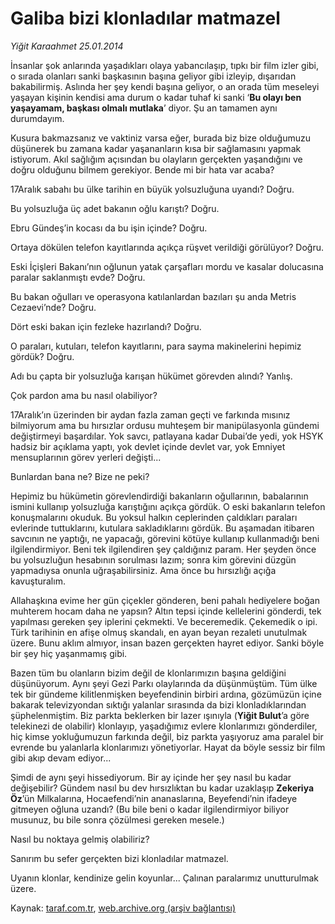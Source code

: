 # Galiba bizi klonladılar matmazel

*Yiğit Karaahmet 25.01.2014*

<div class="yazi"><p>İnsanlar şok anlarında yaşadıkları olaya yabancılaşıp, tıpkı bir film izler gibi, o sırada olanları sanki başkasının başına geliyor gibi izleyip, dışarıdan bakabilirmiş. Aslında her şey kendi başına geliyor, o an orada tüm meseleyi yaşayan kişinin kendisi ama durum o kadar tuhaf ki sanki ‘<b>Bu olayı ben yaşayamam, başkası olmalı mutlaka</b>’ diyor. Şu an tamamen aynı durumdayım. </p>
<p>Kusura bakmazsanız ve vaktiniz varsa eğer, burada biz bize olduğumuzu düşünerek bu zamana kadar yaşananların kısa bir sağlamasını yapmak istiyorum. Akıl sağlığım açısından bu olayların gerçekten yaşandığını ve doğru olduğunu bilmem gerekiyor. Bende mi bir hata var acaba?</p>
<p>17Aralık sabahı bu ülke tarihin en büyük yolsuzluğuna uyandı? Doğru.</p>
<p>Bu yolsuzluğa üç adet bakanın oğlu karıştı? Doğru.</p>
<p>Ebru Gündeş’in kocası da bu işin içinde? Doğru.</p>
<p>Ortaya dökülen telefon kayıtlarında açıkça rüşvet verildiği görülüyor? Doğru.</p>
<p>Eski İçişleri Bakanı’nın oğlunun yatak çarşafları mordu ve kasalar dolucasına paralar saklanmıştı evde? Doğru.</p>
<p>Bu bakan oğulları ve operasyona katılanlardan bazıları şu anda Metris Cezaevi’nde? Doğru.</p>
<p>Dört eski bakan için fezleke hazırlandı? Doğru.</p>
<p>O paraları, kutuları, telefon kayıtlarını, para sayma makinelerini hepimiz gördük? Doğru.</p>
<p>Adı bu çapta bir yolsuzluğa karışan hükümet görevden alındı? Yanlış.</p>
<p>Çok pardon ama bu nasıl olabiliyor? </p>
<p>17Aralık’ın üzerinden bir aydan fazla zaman geçti ve farkında mısınız bilmiyorum ama bu hırsızlar ordusu muhteşem bir manipülasyonla gündemi değiştirmeyi başardılar. Yok savcı, patlayana kadar Dubai’de yedi, yok HSYK hadsiz bir açıklama yaptı, yok devlet içinde devlet var, yok Emniyet mensuplarının görev yerleri değişti...</p>
<p>Bunlardan bana ne? Bize ne peki? </p>
<p>Hepimiz bu hükümetin görevlendirdiği bakanların oğullarının, babalarının ismini kullanıp yolsuzluğa karıştığını açıkça gördük. O eski bakanların telefon konuşmalarını okuduk. Bu yoksul halkın ceplerinden çaldıkları paraları evlerinde tuttuklarını, kutulara sakladıklarını gördük. Bu aşamadan itibaren savcının ne yaptığı, ne yapacağı, görevini kötüye kullanıp kullanmadığı beni ilgilendirmiyor. Beni tek ilgilendiren şey çaldığınız param. Her şeyden önce bu yolsuzluğun hesabının sorulması lazım; sonra kim görevini düzgün yapmadıysa onunla uğraşabilirsiniz. Ama önce bu hırsızlığı açığa kavuşturalım.</p>
<p>Allahaşkına evime her gün çiçekler gönderen, beni pahalı hediyelere boğan muhterem hocam daha ne yapsın? Altın tepsi içinde kellelerini gönderdi, tek yapılması gereken şey iplerini çekmekti. Ve beceremedik. Çekemedik o ipi. Türk tarihinin en afişe olmuş skandalı, en ayan beyan rezaleti unutulmak üzere. Bunu aklım almıyor, insan bazen gerçekten hayret ediyor. Sanki böyle bir şey hiç yaşanmamış gibi.</p>
<p>Bazen tüm bu olanların bizim değil de klonlarımızın başına geldiğini düşünüyorum. Aynı şeyi Gezi Parkı olaylarında da düşünmüştüm. Tüm ülke tek bir gündeme kilitlenmişken beyefendinin birbiri ardına, gözümüzün içine bakarak televizyondan sıktığı yalanlar sırasında da bizi klonladıklarından şüphelenmiştim. Biz parkta beklerken bir lazer ışınıyla (<b>Yiğit Bulut</b>’a göre telekinezi de olabilir) klonlayıp, yaşadığımız evlere klonlarımızı gönderdiler, hiç kimse yokluğumuzun farkında değil, biz parkta yaşıyoruz ama paralel bir evrende bu yalanlarla klonlarımızı yönetiyorlar. Hayat da böyle sessiz bir film gibi akıp devam ediyor...</p>
<p>Şimdi de aynı şeyi hissediyorum. Bir ay içinde her şey nasıl bu kadar değişebilir? Gündem nasıl bu dev hırsızlıktan bu kadar uzaklaşıp <b>Zekeriya Öz</b>’ün Milkalarına, Hocaefendi’nin ananaslarına, Beyefendi’nin ifadeye gitmeyen oğluna uzandı? (Bu bile beni o kadar ilgilendirmiyor biliyor musunuz, bu bile sonra çözülmesi gereken mesele.)</p>
<p>Nasıl bu noktaya gelmiş olabiliriz? </p>
<p>Sanırım bu sefer gerçekten bizi klonladılar matmazel. </p>
<p>Uyanın klonlar, kendinize gelin koyunlar... Çalınan paralarımız unutturulmak üzere.</p>
</div>

Kaynak: [taraf.com.tr](http://www.taraf.com.tr:80/yigit-karaahmet/makale-galiba-bizi-klonladilar-matmazel.htm), [web.archive.org (arşiv bağlantısı)](http://web.archive.org/web/20140126025048/http://www.taraf.com.tr:80/yigit-karaahmet/makale-galiba-bizi-klonladilar-matmazel.htm)
